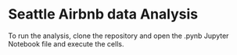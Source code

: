 # Seattle Airbnb data Analysis

To run the analysis, clone the repository and open the .pynb Jupyter Notebook file and execute the cells.
